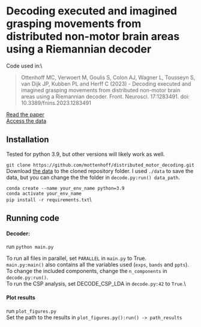 # Decoding executed and imagined grasping movements from distributed non-motor brain areas using a Riemannian decoder

Code used in:\
> Ottenhoff MC, Verwoert M, Goulis S, Colon AJ, Wagner L, Tousseyn S, van Dijk JP, Kubben PL and Herff C (2023) - Decoding executed and imagined grasping movements from distributed non-motor brain areas using a Riemannian decoder. Front. Neurosci. 17:1283491. doi: 10.3389/fnins.2023.1283491

[Read the paper](https://www.frontiersin.org/articles/10.3389/fnins.2023.1283491/abstract)\
[Access the data](https://osf.io/xw386/)

## Installation

Tested for python 3.9, but other versions will likely work as well.

`git clone https://github.com/mottenhoff/distributed_motor_decoding.git`\
Download [the data](https://osf.io/xw386/) to the cloned repository folder. I used `./data` to save the data, but you can change the the folder in `decode.py:run() data_path`.


`conda create --name your_env_name python=3.9`\
`conda activate your_env_name`\
`pip install -r requirements.txt`\

## Running code

#### Decoder:

run `python main.py`

To run all files in parallel, set `PARALLEL` in `main.py` to True.\
`main.py:main()` also contains all the variables used (`exps`, `bands` and `ppts`).\
To change the included components, change the `n_components` in `decode.py:run()`.\
To run the CSP analysis, set DECODE_CSP_LDA in `decode.py:42` to `True`.\

#### Plot results

run `plot_figures.py`\
Set the path to the results in `plot_figures.py():run() -> path_results`